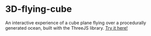 # 3D-flying-cube

An interactive experience of a cube plane flying over a procedurally generated ocean, built with the ThreeJS library. [Try it here!](https://composedevelopment.github.io/3D-flying-cube/)
